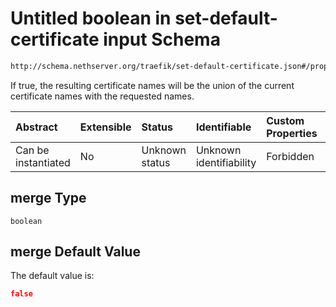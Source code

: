 # Untitled boolean in set-default-certificate input Schema

```txt
http://schema.nethserver.org/traefik/set-default-certificate.json#/properties/merge
```

If true, the resulting certificate names will be the union of the current certificate names with the requested names.

| Abstract            | Extensible | Status         | Identifiable            | Custom Properties | Additional Properties | Access Restrictions | Defined In                                                                                    |
| :------------------ | :--------- | :------------- | :---------------------- | :---------------- | :-------------------- | :------------------ | :-------------------------------------------------------------------------------------------- |
| Can be instantiated | No         | Unknown status | Unknown identifiability | Forbidden         | Allowed               | none                | [set-default-certificate.json\*](traefik/set-default-certificate.json "open original schema") |

## merge Type

`boolean`

## merge Default Value

The default value is:

```json
false
```
